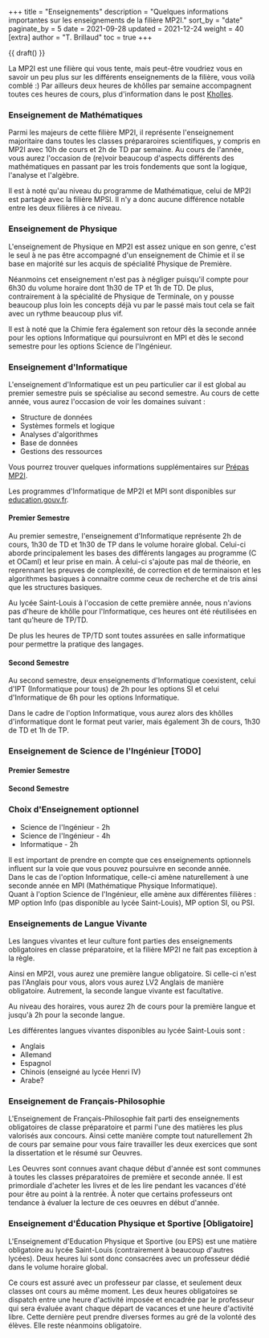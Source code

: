 +++
title = "Enseignements"
description = "Quelques informations importantes sur les enseignements de la filière MP2I."
sort_by = "date"
paginate_by = 5
date = 2021-09-28
updated = 2021-12-24
weight = 40
[extra]
author = "T. Brillaud"
toc = true
+++

{{ draft() }}

La MP2I est une filière qui vous tente, mais peut-être voudriez vous en savoir un peu plus sur les différents enseignements de la filière, vous voilà comblé :)
Par ailleurs deux heures de khôlles par semaine accompagnent toutes ces heures de cours, plus d'information dans le post [Kholles](@/a-propos/kholles.md).

### Enseignement de Mathématiques

Parmi les majeurs de cette filière MP2I, il représente l'enseignement majoritaire dans toutes les classes prépararoires scientifiques, y compris en MP2I avec 10h de cours et 2h de TD par semaine.
Au cours de l'année, vous aurez l'occasion de (re)voir beaucoup d'aspects différents des mathématiques en passant par les trois fondements que sont la logique, l'analyse et l'algèbre.

Il est à noté qu'au niveau du programme de Mathématique, celui de MP2I est partagé avec la filière MPSI. Il n'y a donc aucune différence notable entre les deux filières à ce niveau.


### Enseignement de Physique

L'enseignement de Physique en MP2I est assez unique en son genre, c'est le seul à ne pas être accompagné d'un enseignement de Chimie et il se base en majorité sur les acquis de spécialité Physique de Première.

Néanmoins cet enseignement n'est pas à négliger puisqu'il compte pour 6h30 du volume horaire dont 1h30 de TP et 1h de TD.
De plus, contrairement à la spécialité de Physique de Terminale, on y pousse beaucoup plus loin les concepts déjà vu par le passé mais tout cela se fait avec un rythme beaucoup plus vif.

Il est à noté que la Chimie fera également son retour dès la seconde année pour les options Informatique qui poursuivront en MPI
et dès le second semestre pour les options Science de l'Ingénieur.

### Enseignement d'Informatique

L'enseignement d'Informatique est un peu particulier car il est global au premier semestre puis se spécialise au second semestre. Au cours de cette année, vous aurez l'occasion de voir les domaines suivant :
* Structure de données
* Systèmes formels et logique
* Analyses d'algorithmes
* Base de données
* Gestions des ressources

Vous pourrez trouver quelques informations supplémentaires sur [Prépas MP2I](https://prepas-mp2i.github.io/informatique/).

Les programmes d'Informatique de MP2I et MPI sont disponibles sur [education.gouv.fr](https://cache.media.education.gouv.fr/file/SPE1-MEN-MESRI-4-2-2021/64/6/spe777_annexe_1373646.pdf).

#### Premier Semestre

Au premier semestre, l'enseignement d'Informatique représente 2h de cours, 1h30 de TD et 1h30 de TP dans le volume horaire global. Celui-ci aborde principalement les bases des différents langages au programme (C et OCaml) et leur prise en main. À celui-ci s'ajoute pas mal de théorie, en reprennant les preuves de complexité, de correction et de terminaison et les algorithmes basiques à connaitre comme ceux de recherche et de tris ainsi que les structures basiques.

Au lycée Saint-Louis à l'occasion de cette première année, nous n'avions pas d'heure de khôlle pour l'Informatique, ces heures ont été réutilisées en tant qu'heure de TP/TD.

De plus les heures de TP/TD sont toutes assurées en salle informatique pour permettre la pratique des langages.

#### Second Semestre

Au second semestre, deux enseignements d'Informatique coexistent, celui d'IPT (Informatique pour tous) de 2h pour les options SI et celui d'Informatique de 6h pour les options Informatique.

Dans le cadre de l'option Informatique, vous aurez alors des khôlles d'informatique dont le format peut varier, mais également 3h de cours, 1h30 de TD et 1h de TP.


### Enseignement de Science de l'Ingénieur [TODO]

#### Premier Semestre

#### Second Semestre

### Choix d'Enseignement optionnel
* Science de l'Ingénieur - 2h
* Science de l'Ingénieur - 4h
* Informatique - 2h

Il est important de prendre en compte que ces enseignements optionnels influent sur la voie que vous pouvez poursuivre en seconde année.  
Dans le cas de l'option Informatique, celle-ci amène naturellement à une seconde année en MPI (Mathématique Physique Informatique).  
Quant à l'option Science de l'Ingénieur, elle amène aux différentes filières : MP option Info (pas disponible au lycée Saint-Louis), MP option SI, ou PSI.

### Enseignements de Langue Vivante

Les langues vivantes et leur culture font parties des enseignements obligatoires en classe préparatoire, et la filière MP2I ne fait pas exception à la règle.

Ainsi en MP2I, vous aurez une première langue obligatoire. Si celle-ci n'est pas l'Anglais pour vous, alors vous aurez LV2 Anglais de manière obligatoire. Autrement, la seconde langue vivante est facultative.

Au niveau des horaires, vous aurez 2h de cours pour la première langue et jusqu'à 2h pour la seconde langue.

Les différentes langues vivantes disponibles au lycée Saint-Louis sont :
* Anglais 
* Allemand 
* Espagnol
* Chinois (enseigné au lycée Henri IV)
* Arabe?

### Enseignement de Français-Philosophie 

L'Enseignement de Français-Philosophie fait parti des enseignements obligatoires de classe préparatoire et parmi l'une des matières les plus valorisés aux concours. Ainsi cette manière compte tout naturellement 2h de cours par semaine pour vous faire travailler les deux exercices que sont la dissertation et le résumé sur Oeuvres.

Les Oeuvres sont connues avant chaque début d'année est sont communes à toutes les classes préparatoires de première et seconde année. Il est primordiale d'acheter les livres et de les lire pendant les vacances d'été pour être au point à la rentrée. À noter que certains professeurs ont tendance à évaluer la lecture de ces oeuvres en début d'année.

### Enseignement d'Éducation Physique et Sportive [Obligatoire]

L'Enseignement d'Education Physique et Sportive (ou EPS) est une matière obligatoire au lycée Saint-Louis (contrairement à beaucoup d'autres lycées). Deux heures lui sont donc consacrées avec un professeur dédié dans le volume horaire global.

Ce cours est assuré avec un professeur par classe, et seulement deux classes ont cours au même moment.
Les deux heures obligatoires se dispatch entre une heure d'activité imposée et encadrée par le professeur qui sera évaluée avant chaque départ de vacances et une heure d'activité libre. Cette dernière peut prendre diverses formes au gré de la volonté des élèves. Elle reste néanmoins obligatoire.